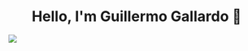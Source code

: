 <div align="center">
<h1 align="center">Hello, I'm Guillermo Gallardo 👋</h1>
</div>
<img src="[https://i.imgur.com/weNbhGZ.png](https://www.xtrafondos.com/wallpapers/resized/programacion-computadora-y-lentes-10837.jpg?s=large)">

<!--
**GuillermoGallardo1998/GuillermoGallardo1998** is a ✨ _special_ ✨ repository because its `README.md` (this file) appears on your GitHub profile.

Here are some ideas to get you started:

- 🔭 I’m currently working on ...
- 🌱 I’m currently learning ...
- 👯 I’m looking to collaborate on ...
- 🤔 I’m looking for help with ...
- 💬 Ask me about ...
- 📫 How to reach me: ...
- 😄 Pronouns: ...
- ⚡ Fun fact: ...
-->
